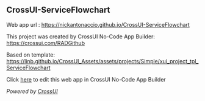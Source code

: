 ## CrossUI-ServiceFlowchart
Web app url : https://nickantonaccio.github.io/CrossUI-ServiceFlowchart

This project was created by CrossUI No-Code App Builder: https://crossui.com/RADGithub

Based on template: https://linb.github.io/CrossUI_Assets/assets/projects/Simple/xui_project_tpl_ServiceFlowchart

Click [here](https://crossui.com/RADGithub/#!from=github&owner=nickantonaccio&repo=CrossUI-ServiceFlowchart) to edit this web app in CrossUI No-Code App Builder

<i>Powered by [CrossUI](https://crossui.com)</i>
